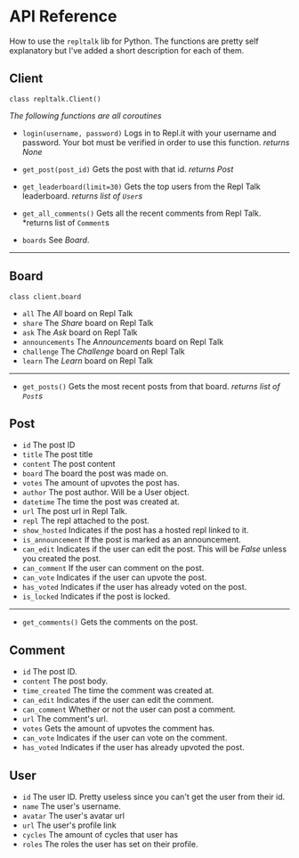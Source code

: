 # API Reference
How to use the `repltalk` lib for Python. The functions are pretty self explanatory but I've added a short description for each of them.
## Client
`class repltalk.Client()`

*The following functions are all coroutines*
+ `login(username, password)`
Logs in to Repl.it with your username and password. Your bot must be verified in order to use this function.
*returns None*
+ `get_post(post_id)`
Gets the post with that id.
*returns Post*
+ `get_leaderboard(limit=30)`
Gets the top users from the Repl Talk leaderboard.
*returns list of `User`s*
+ `get_all_comments()`
Gets all the recent comments from Repl Talk.
*returns list of `Comment`s

+ `boards`
See *Board*.
***
## Board
`class client.board`

+ `all`
The *All* board on Repl Talk
+ `share`
The *Share* board on Repl Talk
+ `ask`
The *Ask* board on Repl Talk
+ `announcements`
The *Announcements* board on Repl Talk
+ `challenge`
The *Challenge* board on Repl Talk
+ `learn`
The *Learn* board on Repl Talk
***
+ `get_posts()`
Gets the most recent posts from that board.
*returns list of `Post`s*

## Post
+ `id`
The post ID
+ `title`
The post title
+ `content`
The post content
+ `board`
The board the post was made on.
+ `votes`
The amount of upvotes the post has.
+ `author`
The post author. Will be a User object.
+ `datetime`
The time the post was created at.
+ `url`
The post url in Repl Talk.
+ `repl`
The repl attached to the post.
+ `show_hosted`
Indicates if the post has a hosted repl linked to it.
+ `is_announcement`
If the post is marked as an announcement.
+ `can_edit`
Indicates if the user can edit the post. This will be *False* unless you created the post.
+ `can_comment`
If the user can comment on the post.
+ `can_vote`
Indicates if the user can upvote the post.
+ `has_voted`
Indicates if the user has already voted on the post.
+ `is_locked`
Indicates if the post is locked.
***
+ `get_comments()`
Gets the comments on the post.

## Comment
+ `id`
The post ID.
+ `content`
The post body.
+ `time_created`
The time the comment was created at.
+ `can_edit`
Indicates if the user can edit the comment.
+ `can_comment`
Whether or not the user can post a comment.
+ `url`
The comment's url.
+ `votes`
Gets the amount of upvotes the comment has.
+ `can_vote`
Indicates if the user can vote on the comment.
+ `has_voted`
Indicates if the user has already upvoted the post.

## User
+ `id`
The user ID. Pretty useless since you can't get the user from their id.
+ `name`
The user's username.
+ `avatar`
The user's avatar url
+ `url`
The user's profile link
+ `cycles`
The amount of cycles that user has
+ `roles`
The roles the user has set on their profile.